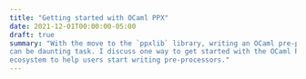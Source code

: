 ```yaml
---
title: "Getting started with OCaml PPX"
date: 2021-12-01T00:00:00-05:00
draft: true
summary: "With the move to the `ppxlib` library, writing an OCaml pre-processor
can be daunting task. I discuss one way to get started with the OCaml PPX 
ecosystem to help users start writing pre-processors."
---
```

